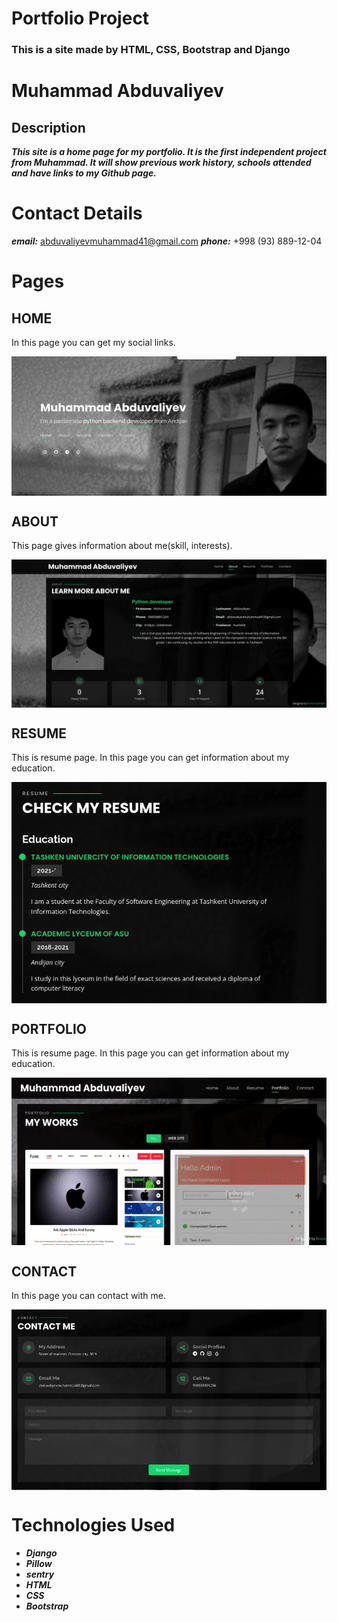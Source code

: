 # Portfolio Project

### This is a site made by HTML, CSS, Bootstrap and Django

# Muhammad Abduvaliyev

## Description 

***This site is a home page for my portfolio. It is the first independent project from Muhammad. It will show previous work history, schools attended and have links to my Github page.***


# Contact Details
***email:*** [abduvaliyevmuhammad41@gmail.com](mailto:abduvaliyevmuhammad41@gmail.com)
***phone:*** +998 (93) 889-12-04

# Pages

## HOME
In this page you can get my social links.
<p align="center">
   <img align="center" src="media/readme/home.png">
</p>

## ABOUT
This page gives information about me(skill, interests). 
<p align="center">
   <img align="center" src="media/readme/about.png">
</p>

## RESUME
This is resume page. In this page you can get information about my education.
<p align="center">
   <img align="center" src="media/readme/resume.png">
</p>

## PORTFOLIO
This is resume page. In this page you can get information about my education.
<p align="center">
   <img align="center" src="media/readme/portfolio.gif">
</p>

## CONTACT
In this page you can contact with me.
<p align="center">
   <img align="center" src="media/readme/contact.png">
</p>

# Technologies Used
* ***Django***
* ***Pillow***
* ***sentry***
* ***HTML***
* ***CSS***
* ***Bootstrap***

